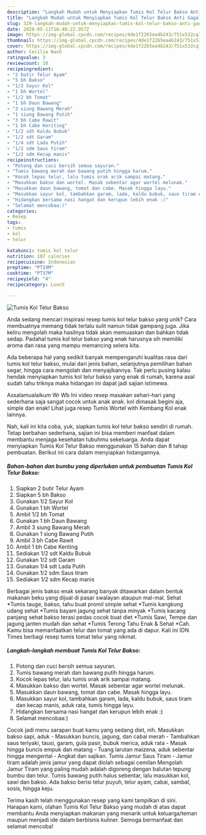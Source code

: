 ```yaml
---
description: "Langkah Mudah untuk Menyiapkan Tumis Kol Telur Bakso Anti Gagal"
title: "Langkah Mudah untuk Menyiapkan Tumis Kol Telur Bakso Anti Gagal"
slug: 329-langkah-mudah-untuk-menyiapkan-tumis-kol-telur-bakso-anti-gagal
date: 2020-05-11T16:40:22.957Z
image: https://img-global.cpcdn.com/recipes/4de1f2265ea4b243/751x532cq70/tumis-kol-telur-bakso-foto-resep-utama.jpg
thumbnail: https://img-global.cpcdn.com/recipes/4de1f2265ea4b243/751x532cq70/tumis-kol-telur-bakso-foto-resep-utama.jpg
cover: https://img-global.cpcdn.com/recipes/4de1f2265ea4b243/751x532cq70/tumis-kol-telur-bakso-foto-resep-utama.jpg
author: Cecilia Nash
ratingvalue: 3
reviewcount: 10
recipeingredient:
- "2 butir Telur Ayam"
- "5 bh Bakso"
- "1/2 Sayur Kol"
- "1 bh Wortel"
- "1/2 bh Tomat"
- "1 bh Daun Bawang"
- "3 siung Bawang Merah"
- "1 siung Bawang Putih"
- "3 bh Cabe Rawit"
- "1 bh Cabe Keriting"
- "1/2 sdt Kaldu Bubuk"
- "1/2 sdt Garam"
- "1/4 sdt Lada Putih"
- "1/2 sdm Saus tiram"
- "1/2 sdm Kecap manis"
recipeinstructions:
- "Potong dan cuci bersih semua sayuran."
- "Tumis bawang merah dan bawang putih hingga harum."
- "Kocok lepas telur, lalu tumis orak arik sampai matang."
- "Masukkan bakso dan wortel. Masak sebentar agar wortel melunak."
- "Masukkan daun bawang, tomat dan cabe. Masak hingga layu."
- "Masukkan sayur kol, tambahkan garam, lada, kaldu bubuk, saus tiram dan kecap manis, aduk rata, tumis hingga layu."
- "Hidangkan bersama nasi hangat dan kerupun lebih enak :)"
- "Selamat mencobaa:)"
categories:
- Resep
tags:
- tumis
- kol
- telur

katakunci: tumis kol telur 
nutrition: 107 calories
recipecuisine: Indonesian
preptime: "PT19M"
cooktime: "PT37M"
recipeyield: "4"
recipecategory: Lunch

---
```



![Tumis Kol Telur Bakso](https://img-global.cpcdn.com/recipes/4de1f2265ea4b243/751x532cq70/tumis-kol-telur-bakso-foto-resep-utama.jpg)

Anda sedang mencari inspirasi resep tumis kol telur bakso yang unik? Cara membuatnya memang tidak terlalu sulit namun tidak gampang juga. Jika keliru mengolah maka hasilnya tidak akan memuaskan dan bahkan tidak sedap. Padahal tumis kol telur bakso yang enak harusnya sih memiliki aroma dan rasa yang mampu memancing selera kita.

Ada beberapa hal yang sedikit banyak mempengaruhi kualitas rasa dari tumis kol telur bakso, mulai dari jenis bahan, selanjutnya pemilihan bahan segar, hingga cara mengolah dan menyajikannya. Tak perlu pusing kalau hendak menyiapkan tumis kol telur bakso yang enak di rumah, karena asal sudah tahu triknya maka hidangan ini dapat jadi sajian istimewa.

Assalamualaikum Wr Wb Ini video resep masakan sehari-hari yang sederhana saja sangat cocok untuk anak anak. kol dimasak begini aja, simple dan enak! Lihat juga resep Tumis Wortel with Kembang Kol enak lainnya.


Nah, kali ini kita coba, yuk, siapkan tumis kol telur bakso sendiri di rumah. Tetap berbahan sederhana, sajian ini bisa memberi manfaat dalam membantu menjaga kesehatan tubuhmu sekeluarga. Anda dapat menyiapkan Tumis Kol Telur Bakso menggunakan 15 bahan dan 8 tahap pembuatan. Berikut ini cara dalam menyiapkan hidangannya.

<!--inarticleads1-->

##### Bahan-bahan dan bumbu yang diperlukan untuk pembuatan Tumis Kol Telur Bakso:

1. Siapkan 2 butir Telur Ayam
1. Siapkan 5 bh Bakso
1. Gunakan 1/2 Sayur Kol
1. Gunakan 1 bh Wortel
1. Ambil 1/2 bh Tomat
1. Gunakan 1 bh Daun Bawang
1. Ambil 3 siung Bawang Merah
1. Gunakan 1 siung Bawang Putih
1. Ambil 3 bh Cabe Rawit
1. Ambil 1 bh Cabe Keriting
1. Sediakan 1/2 sdt Kaldu Bubuk
1. Gunakan 1/2 sdt Garam
1. Gunakan 1/4 sdt Lada Putih
1. Gunakan 1/2 sdm Saus tiram
1. Sediakan 1/2 sdm Kecap manis


Berbagai jenis bakso enak sekarang banyak ditawarkan dalam bentuk makanan beku yang dijual di pasar swalayan ataupun mal-mal. Sehat *Tumis tauge, bakso, tahu buat promil simple sehat *Tumis kangkung udang sehat *Tumis bayam jagung sehat tanpa minyak *Tumis kacang panjang sehat bakso terasi pedas cocok buat diet *Tumis Sawi, Tempe dan jagung janten mudah dan sehat *Tumis Terong Tahu Enak &amp; Sehat *Cah. Kamu bisa memanfaatkan telur dan tomat yang ada di dapur. Kali ini IDN Times berbagi resep tumis tomat telur yang nikmat. 

<!--inarticleads2-->

##### Langkah-langkah membuat Tumis Kol Telur Bakso:

1. Potong dan cuci bersih semua sayuran.
1. Tumis bawang merah dan bawang putih hingga harum.
1. Kocok lepas telur, lalu tumis orak arik sampai matang.
1. Masukkan bakso dan wortel. Masak sebentar agar wortel melunak.
1. Masukkan daun bawang, tomat dan cabe. Masak hingga layu.
1. Masukkan sayur kol, tambahkan garam, lada, kaldu bubuk, saus tiram dan kecap manis, aduk rata, tumis hingga layu.
1. Hidangkan bersama nasi hangat dan kerupun lebih enak :)
1. Selamat mencobaa:)


Cocok jadi menu sarapan buat kamu yang sedang diet, nih. Masukkan bakso sapi, aduk - Masukkan buncis, jagung, dan cabai merah - Tambahkan saus teriyaki, tausi, garam, gula pasir, bubuk merica, aduk rata - Masak hingga buncis empuk dan matang - Tuang larutan maizena, aduk sebentar hingga mengental - Angkat dan sajikan. Tumis Jamur Saus Tiram - Jamur tiram adalah jenis jamur yang dapat diolah sebagai cemilan Mengolah Jamur Tiram yang paling mudah adalah digoreng dengan balutan tepung bumbu dan telur. Tumis bawang putih halus sebentar, lalu masukkan kol, sawi dan bakso. Ada bakso berisi telur puyuh, telur ayam, cabai, sambal, sosis, hingga keju. 

Terima kasih telah menggunakan resep yang kami tampilkan di sini. Harapan kami, olahan Tumis Kol Telur Bakso yang mudah di atas dapat membantu Anda menyiapkan makanan yang menarik untuk keluarga/teman maupun menjadi ide dalam berbisnis kuliner. Semoga bermanfaat dan selamat mencoba!
